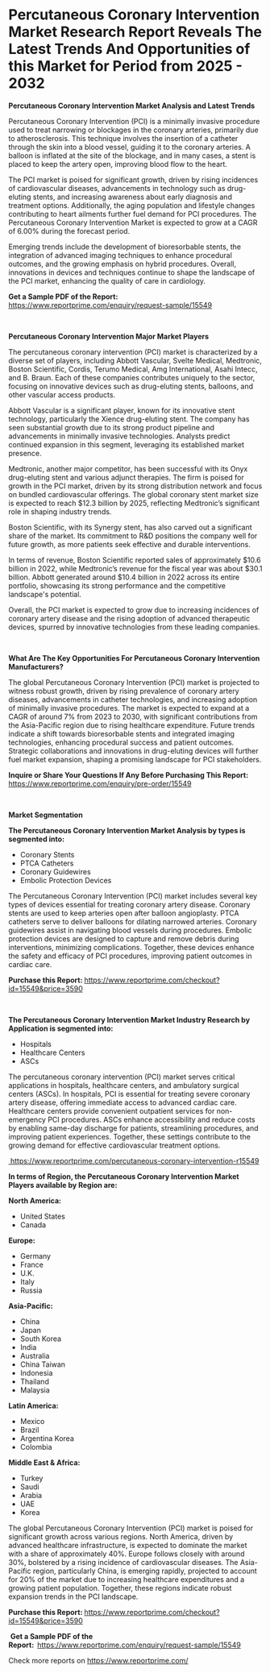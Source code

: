 <p><h1>Percutaneous Coronary Intervention Market Research Report Reveals The Latest Trends And Opportunities of this Market for Period from 2025 - 2032</h1></p><p><strong>Percutaneous Coronary Intervention Market Analysis and Latest Trends</strong></p>
<p><p>Percutaneous Coronary Intervention (PCI) is a minimally invasive procedure used to treat narrowing or blockages in the coronary arteries, primarily due to atherosclerosis. This technique involves the insertion of a catheter through the skin into a blood vessel, guiding it to the coronary arteries. A balloon is inflated at the site of the blockage, and in many cases, a stent is placed to keep the artery open, improving blood flow to the heart.</p><p>The PCI market is poised for significant growth, driven by rising incidences of cardiovascular diseases, advancements in technology such as drug-eluting stents, and increasing awareness about early diagnosis and treatment options. Additionally, the aging population and lifestyle changes contributing to heart ailments further fuel demand for PCI procedures. The Percutaneous Coronary Intervention Market is expected to grow at a CAGR of 6.00% during the forecast period. </p><p>Emerging trends include the development of bioresorbable stents, the integration of advanced imaging techniques to enhance procedural outcomes, and the growing emphasis on hybrid procedures. Overall, innovations in devices and techniques continue to shape the landscape of the PCI market, enhancing the quality of care in cardiology.</p></p>
<p><strong>Get a Sample PDF of the Report:&nbsp;</strong> <a href="https://www.reportprime.com/enquiry/request-sample/15549?utm_campaign=2732&utm_medium=2&utm_source=Github&utm_content=ia&utm_term=20032025&utm_id=percutaneous-coronary-intervention">https://www.reportprime.com/enquiry/request-sample/15549</a></p>
<p>&nbsp;</p>
<p><strong>Percutaneous Coronary Intervention Major Market Players</strong></p>
<p><p>The percutaneous coronary intervention (PCI) market is characterized by a diverse set of players, including Abbott Vascular, Svelte Medical, Medtronic, Boston Scientific, Cordis, Terumo Medical, Amg International, Asahi Intecc, and B. Braun. Each of these companies contributes uniquely to the sector, focusing on innovative devices such as drug-eluting stents, balloons, and other vascular access products.</p><p>Abbott Vascular is a significant player, known for its innovative stent technology, particularly the Xience drug-eluting stent. The company has seen substantial growth due to its strong product pipeline and advancements in minimally invasive technologies. Analysts predict continued expansion in this segment, leveraging its established market presence.</p><p>Medtronic, another major competitor, has been successful with its Onyx drug-eluting stent and various adjunct therapies. The firm is poised for growth in the PCI market, driven by its strong distribution network and focus on bundled cardiovascular offerings. The global coronary stent market size is expected to reach $12.3 billion by 2025, reflecting Medtronic’s significant role in shaping industry trends.</p><p>Boston Scientific, with its Synergy stent, has also carved out a significant share of the market. Its commitment to R&D positions the company well for future growth, as more patients seek effective and durable interventions.</p><p>In terms of revenue, Boston Scientific reported sales of approximately $10.6 billion in 2022, while Medtronic’s revenue for the fiscal year was about $30.1 billion. Abbott generated around $10.4 billion in 2022 across its entire portfolio, showcasing its strong performance and the competitive landscape's potential.</p><p>Overall, the PCI market is expected to grow due to increasing incidences of coronary artery disease and the rising adoption of advanced therapeutic devices, spurred by innovative technologies from these leading companies.</p></p>
<p>&nbsp;</p>
<p><strong>What Are The Key Opportunities For Percutaneous Coronary Intervention Manufacturers?</strong></p>
<p><p>The global Percutaneous Coronary Intervention (PCI) market is projected to witness robust growth, driven by rising prevalence of coronary artery diseases, advancements in catheter technologies, and increasing adoption of minimally invasive procedures. The market is expected to expand at a CAGR of around 7% from 2023 to 2030, with significant contributions from the Asia-Pacific region due to rising healthcare expenditure. Future trends indicate a shift towards bioresorbable stents and integrated imaging technologies, enhancing procedural success and patient outcomes. Strategic collaborations and innovations in drug-eluting devices will further fuel market expansion, shaping a promising landscape for PCI stakeholders.</p></p>
<p><strong>Inquire or Share Your Questions If Any Before Purchasing This Report:</strong> <a href="https://www.reportprime.com/enquiry/pre-order/15549?utm_campaign=2732&utm_medium=2&utm_source=Github&utm_content=ia&utm_term=20032025&utm_id=percutaneous-coronary-intervention">https://www.reportprime.com/enquiry/pre-order/15549</a></p>
<p>&nbsp;</p>
<p><strong>Market Segmentation</strong></p>
<p><strong>The Percutaneous Coronary Intervention Market Analysis by types is segmented into:</strong></p>
<p><ul><li>Coronary Stents</li><li>PTCA Catheters</li><li>Coronary Guidewires</li><li>Embolic Protection Devices</li></ul></p>
<p><p>The Percutaneous Coronary Intervention (PCI) market includes several key types of devices essential for treating coronary artery disease. Coronary stents are used to keep arteries open after balloon angioplasty. PTCA catheters serve to deliver balloons for dilating narrowed arteries. Coronary guidewires assist in navigating blood vessels during procedures. Embolic protection devices are designed to capture and remove debris during interventions, minimizing complications. Together, these devices enhance the safety and efficacy of PCI procedures, improving patient outcomes in cardiac care.</p></p>
<p><strong>Purchase this Report:&nbsp;</strong><a href="https://www.reportprime.com/checkout?id=15549&price=3590&utm_campaign=2732&utm_medium=2&utm_source=Github&utm_content=ia&utm_term=20032025&utm_id=percutaneous-coronary-intervention">https://www.reportprime.com/checkout?id=15549&price=3590</a></p>
<p>&nbsp;</p>
<p><strong>The Percutaneous Coronary Intervention Market Industry Research by Application is segmented into:</strong></p>
<p><ul><li>Hospitals</li><li>Healthcare Centers</li><li>ASCs</li></ul></p>
<p><p>The percutaneous coronary intervention (PCI) market serves critical applications in hospitals, healthcare centers, and ambulatory surgical centers (ASCs). In hospitals, PCI is essential for treating severe coronary artery disease, offering immediate access to advanced cardiac care. Healthcare centers provide convenient outpatient services for non-emergency PCI procedures. ASCs enhance accessibility and reduce costs by enabling same-day discharge for patients, streamlining procedures, and improving patient experiences. Together, these settings contribute to the growing demand for effective cardiovascular treatment options.</p></p>
<p><a href="https://www.reportprime.com/percutaneous-coronary-intervention-r15549?utm_campaign=2732&utm_medium=2&utm_source=Github&utm_content=ia&utm_term=20032025&utm_id=percutaneous-coronary-intervention">&nbsp;https://www.reportprime.com/percutaneous-coronary-intervention-r15549</a></p>
<p><strong>In terms of Region, the Percutaneous Coronary Intervention Market Players available by Region are:</strong></p>
<p>
    <p> <strong> North America: </strong>
        <ul>
            <li>United States</li>
            <li>Canada</li>
        </ul>
        </p> 
    <p> <strong> Europe: </strong>
        <ul>
            <li>Germany</li>
            <li>France</li>
            <li>U.K.</li>
            <li>Italy</li>
            <li>Russia</li>
        </ul>
        </p> 
    <p> <strong> Asia-Pacific: </strong>
        <ul>
            <li>China</li>
            <li>Japan</li>
            <li>South Korea</li>
            <li>India</li>
            <li>Australia</li>
            <li>China Taiwan</li>
            <li>Indonesia</li>
            <li>Thailand</li>
            <li>Malaysia</li>
        </ul>
        </p> 
    <p> <strong> Latin America: </strong>
        <ul>
            <li>Mexico</li>
            <li>Brazil</li>
            <li>Argentina Korea</li>
            <li>Colombia</li>
        </ul>
        </p> 
    <p> <strong> Middle East & Africa: </strong>
        <ul>
            <li>Turkey</li>
            <li>Saudi</li>
            <li>Arabia</li>
            <li>UAE</li>
            <li>Korea</li>
        </ul>
    </p>
    </p>
<p><p>The global Percutaneous Coronary Intervention (PCI) market is poised for significant growth across various regions. North America, driven by advanced healthcare infrastructure, is expected to dominate the market with a share of approximately 40%. Europe follows closely with around 30%, bolstered by a rising incidence of cardiovascular diseases. The Asia-Pacific region, particularly China, is emerging rapidly, projected to account for 20% of the market due to increasing healthcare expenditures and a growing patient population. Together, these regions indicate robust expansion trends in the PCI landscape.</p></p>
<p><strong>Purchase this Report: </strong><a href="https://www.reportprime.com/checkout?id=15549&price=3590&utm_campaign=2732&utm_medium=2&utm_source=Github&utm_content=ia&utm_term=20032025&utm_id=percutaneous-coronary-intervention">https://www.reportprime.com/checkout?id=15549&price=3590</a></p>
<p>&nbsp;<strong>Get a Sample PDF of the Report:&nbsp;&nbsp;</strong><a href="https://www.reportprime.com/enquiry/request-sample/15549?utm_campaign=2732&utm_medium=2&utm_source=Github&utm_content=ia&utm_term=20032025&utm_id=percutaneous-coronary-intervention">https://www.reportprime.com/enquiry/request-sample/15549</a></p>
<p><strong></strong></p>
<p>Check more reports on <a href="https://www.reportprime.com/?utm_campaign=2732&utm_medium=2&utm_source=Github&utm_content=ia&utm_term=20032025&utm_id=percutaneous-coronary-intervention">https://www.reportprime.com/</a></p>
